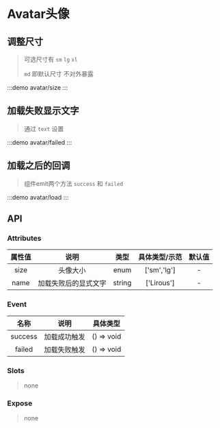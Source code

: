 # Avatar头像

## 调整尺寸

> 可选尺寸有 `sm` `lg` `xl`
>
> `md` 即默认尺寸 不对外暴露

:::demo avatar/size
:::

## 加载失败显示文字

> 通过 `text` 设置

:::demo avatar/failed
:::

## 加载之后的回调
> 组件emit两个方法 `success` 和 `failed`

:::demo avatar/load
:::

## API

### Attributes

| 属性值 |         说明         |  类型  | 具体类型/示范 | 默认值 |
| :----: | :------------------: | :----: | :-----------: | :----: |
|  size  |       头像大小       |  enum  |  ['sm','lg']  |   -    |
|  name  | 加载失败后的显式文字 | string |  ['Lirous']   |   -    |

### Event

|  名称   |     说明     |  具体类型  |
| :-----: | :----------: | :--------: |
| success | 加载成功触发 | () => void |
| failed  | 加载失败触发 | () => void |

### Slots

> none

### Expose

> none
